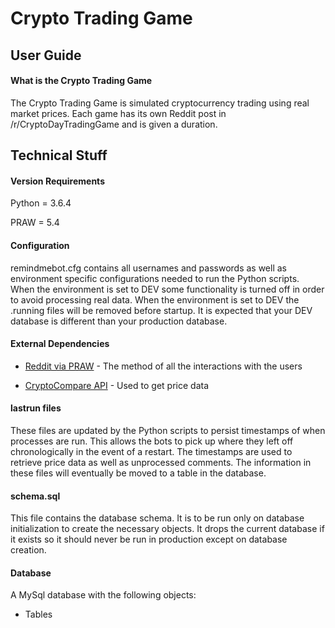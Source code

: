 # Crypto Trading Game

## User Guide

#### What is the Crypto Trading Game

The Crypto Trading Game is simulated cryptocurrency trading using real market prices. Each game has its own Reddit post in /r/CryptoDayTradingGame and is given a duration.

## Technical Stuff

#### Version Requirements

Python = 3.6.4

PRAW = 5.4

#### Configuration

remindmebot.cfg contains all usernames and passwords as well as environment specific configurations needed to run the Python scripts. When the environment is set to DEV some functionality is turned off in order to avoid processing real data. When the environment is set to DEV the .running files will be removed before startup. It is expected that your DEV database is different than your production database.

#### External Dependencies

* [Reddit via PRAW](http://praw.readthedocs.io/en/latest/index.html) - The method of all the interactions with the users

* [CryptoCompare API](https://www.cryptocompare.com/api/) - Used to get price data

#### lastrun files

These files are updated by the Python scripts to persist timestamps of when processes are run. This allows the bots to pick up where they left off chronologically in the event of a restart. The timestamps are used to retrieve price data as well as unprocessed comments. The information in these files will eventually be moved to a table in the database.

#### schema.sql

This file contains the database schema. It is to be run only on database initialization to create the necessary objects. It drops the current database if it exists so it should never be run in production except on database creation.

#### Database

A MySql database with the following objects:

* Tables
